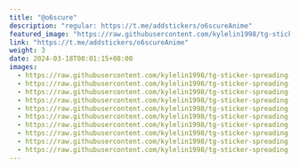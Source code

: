 ```yaml
---
title: "@o6scure"
description: "regular: https://t.me/addstickers/o6scureAnime"
featured_image: "https://raw.githubusercontent.com/kylelin1998/tg-sticker-spreading-worldwide-images/main/img/292b5fdf-6656-4ccd-a349-9bfcb58a0ded.jpg"
link: "https://t.me/addstickers/o6scureAnime"
weight: 3
date: 2024-03-18T08:01:15+08:00
images:
  - https://raw.githubusercontent.com/kylelin1998/tg-sticker-spreading-worldwide-images/main/img/292b5fdf-6656-4ccd-a349-9bfcb58a0ded.jpg
  - https://raw.githubusercontent.com/kylelin1998/tg-sticker-spreading-worldwide-images/main/img/4595db1d-c0df-432e-b4c6-dcc836ba977e.jpg
  - https://raw.githubusercontent.com/kylelin1998/tg-sticker-spreading-worldwide-images/main/img/77a42393-e56d-4179-aee8-2b12e8b8fa26.jpg
  - https://raw.githubusercontent.com/kylelin1998/tg-sticker-spreading-worldwide-images/main/img/a363f1d2-2cf5-4b7d-83f7-f141c4a8c714.jpg
  - https://raw.githubusercontent.com/kylelin1998/tg-sticker-spreading-worldwide-images/main/img/a001f917-e72e-4e08-863b-4b045b7fbaea.jpg
  - https://raw.githubusercontent.com/kylelin1998/tg-sticker-spreading-worldwide-images/main/img/b1955f88-e05c-4cd3-9824-a551e9d9ed92.jpg
  - https://raw.githubusercontent.com/kylelin1998/tg-sticker-spreading-worldwide-images/main/img/e5e6135e-db0a-4198-a52b-610ede5e0c35.jpg
  - https://raw.githubusercontent.com/kylelin1998/tg-sticker-spreading-worldwide-images/main/img/4fcfb63b-e9c5-4e88-9a2d-3c26e5a99228.jpg
  - https://raw.githubusercontent.com/kylelin1998/tg-sticker-spreading-worldwide-images/main/img/8ff39180-ce75-4eb6-bda8-9ba718540cd5.jpg
  - https://raw.githubusercontent.com/kylelin1998/tg-sticker-spreading-worldwide-images/main/img/8385ee25-9f83-4584-aa61-d6c4c570583e.jpg
---
```


